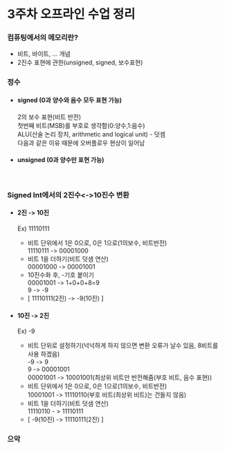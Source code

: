 # 3주차 오프라인 수업 정리

### 컴퓨팅에서의 메모리란?
- 비트, 바이트, ... 개념
- 2진수 표현에 관한(unsigned, signed, 보수표현)

### 정수
- #### signed (0과 양수와 음수 모두 표현 가능) <br>
  2의 보수 표현(비트 반전) <br>
  첫번째 비트(MSB)를 부호로 생각함(0:양수,1:음수) <br>
  ALU(산술 논리 장치, arithmetic and logical unit) - 덧셈 <br>
  다음과 같은 이유 때문에 오버플로우 현상이 일어남

- #### unsigned (0과 양수만 표현 가능) <br>
    <br>

### Signed Int에서의 2진수<->10진수 변환
- #### 2진 -> 10진 
  Ex) 11110111
  - 비트 단위에서 1은 0으로, 0은 1으로(1의보수, 비트반전) <br>
    11110111 -> 00001000
  - 비트 1을 더하기(비트 덧샘 연산) <br>
    00001000 -> 00001001
  - 10진수화 후, -기호 붙이기 <br>
    00001001 -> 1+0+0+8=9 <br>
    9 -> -9
  - [ 11110111(2진) -> -9(10진) ]

- #### 10진 -> 2진
  Ex) -9
  - 비트 단위로 설정하기(넉넉하게 하지 않으면 변환 오류가 날수 있음, 8비트를 사용 하겠음) <br>
    -9 -> 9 <br>
    9 -> 00001001 <br>
    00001001 -> 10001001(최상위 비트만 반전해줌(부호 비트, 음수 표현))
  - 비트 단위에서 1은 0으로, 0은 1으로(1의보수, 비트반전) <br>
    10001001 -> 11110110(부호 비트(최상위 비트)는 건들지 않음)
  - 비트 1을 더하기(비트 덧샘 연산) <br>
    11110110 - > 11110111
  - [ -9(10진) -> 11110111(2진) ]

### 으악